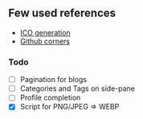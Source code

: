 Few used references
---
* [ICO generation](https://realfavicongenerator.net/)
* [Github corners](https://github.com/tholman/github-corners)

### Todo
- [ ] Pagination for blogs
- [ ] Categories and Tags on side-pane
- [ ] Profile completion
- [X] Script for PNG/JPEG => WEBP
